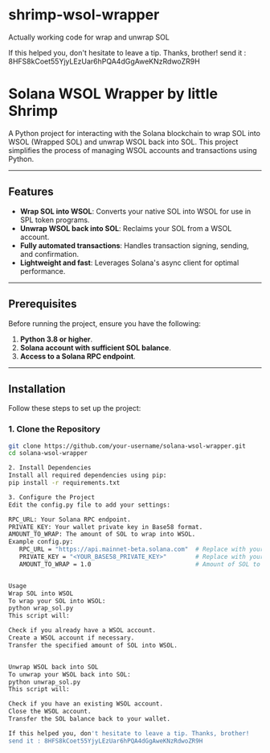 # shrimp-wsol-wrapper
Actually working code for wrap and unwrap SOL 


If this helped you, don't hesitate to leave a tip. Thanks, brother!
send it : 8HFS8kCoet55YjyLEzUar6hPQA4dGgAweKNzRdwoZR9H



# Solana WSOL Wrapper by little Shrimp

A Python project for interacting with the Solana blockchain to wrap SOL into WSOL (Wrapped SOL) and unwrap WSOL back into SOL. This project simplifies the process of managing WSOL accounts and transactions using Python.

---

## Features

- **Wrap SOL into WSOL**: Converts your native SOL into WSOL for use in SPL token programs.
- **Unwrap WSOL back into SOL**: Reclaims your SOL from a WSOL account.
- **Fully automated transactions**: Handles transaction signing, sending, and confirmation.
- **Lightweight and fast**: Leverages Solana's async client for optimal performance.

---

## Prerequisites

Before running the project, ensure you have the following:

1. **Python 3.8 or higher**.
2. **Solana account with sufficient SOL balance**.
3. **Access to a Solana RPC endpoint**.

---

## Installation

Follow these steps to set up the project:

### 1. Clone the Repository
```bash
git clone https://github.com/your-username/solana-wsol-wrapper.git
cd solana-wsol-wrapper

2. Install Dependencies
Install all required dependencies using pip:
pip install -r requirements.txt

3. Configure the Project
Edit the config.py file to add your settings:

RPC_URL: Your Solana RPC endpoint.
PRIVATE_KEY: Your wallet private key in Base58 format.
AMOUNT_TO_WRAP: The amount of SOL to wrap into WSOL.
Example config.py:
   RPC_URL = "https://api.mainnet-beta.solana.com"  # Replace with your Solana RPC endpoint
   PRIVATE_KEY = "<YOUR_BASE58_PRIVATE_KEY>"        # Replace with your private key in Base58 format
   AMOUNT_TO_WRAP = 1.0                             # Amount of SOL to wrap (e.g., 1.0 SOL)


Usage
Wrap SOL into WSOL
To wrap your SOL into WSOL:
python wrap_sol.py
This script will:

Check if you already have a WSOL account.
Create a WSOL account if necessary.
Transfer the specified amount of SOL into WSOL.


Unwrap WSOL back into SOL
To unwrap your WSOL back into SOL:
python unwrap_sol.py
This script will:

Check if you have an existing WSOL account.
Close the WSOL account.
Transfer the SOL balance back to your wallet.

If this helped you, don't hesitate to leave a tip. Thanks, brother!
send it : 8HFS8kCoet55YjyLEzUar6hPQA4dGgAweKNzRdwoZR9H
